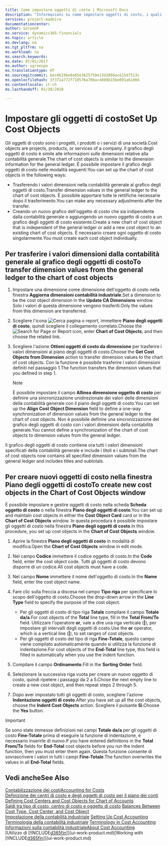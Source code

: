 ```yaml
---
title: Come impostare oggetti di costo | Microsoft Docs
description: "Informazioni su come impostare oggetti di costo, i quali sono simili alle dimensioni relative alla contabilità generale."
services: project-madeira
documentationcenter: 
author: SorenGP
ms.service: dynamics365-financials
ms.topic: article
ms.devlang: na
ms.tgt_pltfrm: na
ms.workload: na
ms.search.keywords: 
ms.date: 07/01/2017
ms.author: sgroespe
ms.translationtype: HT
ms.sourcegitcommit: bec0619be0a65e3625759e13d2866ac615d7513c
ms.openlocfilehash: 3f371a772f710576a70bac4808b15be091a61d66
ms.contentlocale: it-ch
ms.lasthandoff: 01/30/2018

---
```

# <a name="set-up-cost-objects"></a><span data-ttu-id="4641f-103">Impostare gli oggetti di costo</span><span class="sxs-lookup"><span data-stu-id="4641f-103">Set Up Cost Objects</span></span>
<span data-ttu-id="4641f-104">Gli oggetti di costo sono i progetti, i prodotti o i servizi di una società.</span><span class="sxs-lookup"><span data-stu-id="4641f-104">Cost objects are projects, products, or services of a company.</span></span> <span data-ttu-id="4641f-105">Il grafico degli oggetti di costo è simile alle informazioni sulle dimensioni relative alla contabilità generale.</span><span class="sxs-lookup"><span data-stu-id="4641f-105">The chart of cost objects is similar to the dimension information for the general ledger.</span></span> <span data-ttu-id="4641f-106">È possibile impostare il grafico degli oggetti di costo nelle modalità seguenti:</span><span class="sxs-lookup"><span data-stu-id="4641f-106">You can set up the chart of cost objects in the following ways:</span></span>  

* <span data-ttu-id="4641f-107">Trasferendo i valori dimensioni nella contabilità generale al grafico degli oggetti di costo.</span><span class="sxs-lookup"><span data-stu-id="4641f-107">Transfer dimension values in the general ledger to the chart of cost objects.</span></span> <span data-ttu-id="4641f-108">È possibile apportare tutte le rettifiche necessarie dopo il trasferimento.</span><span class="sxs-lookup"><span data-stu-id="4641f-108">You can make any necessary adjustments after the transfer.</span></span>  
* <span data-ttu-id="4641f-109">Creando un nuovo grafico dell'oggetto di costo che sia indipendente dalla contabilità generale o aggiungendo un nuovo oggetto di costo a un grafico degli oggetti di costo esistente.</span><span class="sxs-lookup"><span data-stu-id="4641f-109">Create a new chart of cost object that is independent of the general ledger or add a new cost object to an existing chart of cost objects.</span></span> <span data-ttu-id="4641f-110">È necessario creare ogni oggetto di costo singolarmente.</span><span class="sxs-lookup"><span data-stu-id="4641f-110">You must create each cost object individually.</span></span>  

## <a name="to-transfer-dimension-values-from-the-general-ledger-to-the-chart-of-cost-objects"></a><span data-ttu-id="4641f-111">Per trasferire i valori dimensioni dalla contabilità generale al grafico degli oggetti di costo</span><span class="sxs-lookup"><span data-stu-id="4641f-111">To transfer dimension values from the general ledger to the chart of cost objects</span></span>  
1.  <span data-ttu-id="4641f-112">Impostare una dimensione come dimensione dell'oggetto di costo nella finestra **Aggiorna dimensioni contabilità industriale**.</span><span class="sxs-lookup"><span data-stu-id="4641f-112">Set a dimension to be the cost object dimension in the **Update CA Dimensions** window.</span></span> <span data-ttu-id="4641f-113">Solo i valori di questa dimensione vengono trasferiti.</span><span class="sxs-lookup"><span data-stu-id="4641f-113">Only the values from this dimension are transferred.</span></span>  
2.  <span data-ttu-id="4641f-114">Scegliere l'icona ![Cerca pagina o report](media/ui-search/search_small.png "icona Cerca pagina o report"), immettere **Piano degli oggetti di costo**, quindi scegliere il collegamento correlato.</span><span class="sxs-lookup"><span data-stu-id="4641f-114">Choose the ![Search for Page or Report](media/ui-search/search_small.png "Search for Page or Report icon") icon, enter **Chart of Cost Objects**, and then choose the related link.</span></span>  
3.  <span data-ttu-id="4641f-115">Scegliere l'azione **Ottieni oggetti di costo da dimensione** per trasferire i valori dimensioni al piano degli oggetti di costo.</span><span class="sxs-lookup"><span data-stu-id="4641f-115">Choose the **Get Cost Objects from Dimension** action to transfer dimension values to the chart of cost objects.</span></span> <span data-ttu-id="4641f-116">Con la funzione è possibile trasferire i valori dimensioni definiti nel passaggio 1.</span><span class="sxs-lookup"><span data-stu-id="4641f-116">The function transfers the dimension values that you defined in step 1.</span></span>  

    > [!NOTE]  
    >  <span data-ttu-id="4641f-117">È possibile impostare il campo **Allinea dimensione oggetto di costo** per definire una sincronizzazione unidirezionale dei valori delle dimensioni della contabilità generale con il piano degli oggetti di costo.</span><span class="sxs-lookup"><span data-stu-id="4641f-117">You can set up the **Align Cost Object Dimension**  field to define a one-way synchronization of dimension values from the general ledger to the chart of cost objects.</span></span> <span data-ttu-id="4641f-118">Non è possibile definire una sincronizzazione del grafico degli oggetti di costo con i valori dimensioni della contabilità generale.</span><span class="sxs-lookup"><span data-stu-id="4641f-118">You cannot define a synchronization of the chart of cost objects to dimension values from the general ledger.</span></span>  

<span data-ttu-id="4641f-119">Il grafico degli oggetti di costo contiene ora tutti i valori dimensioni specificati della contabilità generale e include i titoli e i subtotali.</span><span class="sxs-lookup"><span data-stu-id="4641f-119">The chart of cost objects now contains all specified dimension values from the general ledger and includes titles and subtotals.</span></span>  

## <a name="to-create-new-cost-objects-in-the-chart-of-cost-objects-window"></a><span data-ttu-id="4641f-120">Per creare nuovi oggetti di costo nella finestra Piano degli oggetti di costo</span><span class="sxs-lookup"><span data-stu-id="4641f-120">To create new cost objects in the Chart of Cost Objects window</span></span>  
<span data-ttu-id="4641f-121">È possibile impostare e gestire oggetti di costo nella scheda **Scheda oggetto di costo** o nella finestra **Piano degli oggetti di costo**.</span><span class="sxs-lookup"><span data-stu-id="4641f-121">You can set up and maintain cost objects in either the **Cost Object Card** card or in the **Chart of Cost Objects** window.</span></span> <span data-ttu-id="4641f-122">In questa procedura è possibile impostare gli oggetti di costo nella finestra  **Piano degli oggetti di costo**.</span><span class="sxs-lookup"><span data-stu-id="4641f-122">In this procedure, you set up cost objects in the **Chart of Cost Objects** window.</span></span>  

1.  <span data-ttu-id="4641f-123">Aprire la finestra **Piano degli oggetti di costo** in modalità di modifica.</span><span class="sxs-lookup"><span data-stu-id="4641f-123">Open the **Chart of Cost Objects** window in edit mode.</span></span>  
2.  <span data-ttu-id="4641f-124">Nel campo  **Codice** immettere il codice oggetto di costo.</span><span class="sxs-lookup"><span data-stu-id="4641f-124">In the **Code** field, enter the cost object code.</span></span> <span data-ttu-id="4641f-125">Tutti gli oggetti di costo devono disporre di un codice.</span><span class="sxs-lookup"><span data-stu-id="4641f-125">All cost objects must have a code.</span></span>  
3.  <span data-ttu-id="4641f-126">Nel campo **Nome** immettere il nome dell'oggetto di costo.</span><span class="sxs-lookup"><span data-stu-id="4641f-126">In the **Name** field, enter the cost object name.</span></span>  
4.  <span data-ttu-id="4641f-127">Fare clic sulla freccia a discesa nel campo **Tipo riga** per specificare lo scopo dell'oggetto di costo.</span><span class="sxs-lookup"><span data-stu-id="4641f-127">Choose the drop-down arrow in the **Line Type** field to specify the purpose of the cost object.</span></span>  

    * <span data-ttu-id="4641f-128">Per gli oggetti di costo di tipo riga **Totale** compilare il campo **Totale da/a**.</span><span class="sxs-lookup"><span data-stu-id="4641f-128">For cost objects of the **Total** line type, fill in the **Total From/To** field.</span></span> <span data-ttu-id="4641f-129">Utilizzare l'operatore **or**, vale a dire una riga verticale (**&#124;**), per impostare gli intervalli degli oggetti di costo.</span><span class="sxs-lookup"><span data-stu-id="4641f-129">Use the **or** operator, which is a vertical line (**&#124;**), to set ranges of cost objects.</span></span>  
    * <span data-ttu-id="4641f-130">Per gli oggetti di costo del tipo di riga **Fine-Totale**, questo campo viene compilato automaticamente quando si utilizza la funzione di indentazione.</span><span class="sxs-lookup"><span data-stu-id="4641f-130">For cost objects of the **End-Total** line type, this field is filled in automatically when you use  the indent function.</span></span>  
5.  <span data-ttu-id="4641f-131">Compilare il campo **Ordinamento**.</span><span class="sxs-lookup"><span data-stu-id="4641f-131">Fill in the **Sorting Order** field.</span></span>  
6.  <span data-ttu-id="4641f-132">Selezionare la successiva riga vuota per creare un nuovo oggetto di costo, quindi ripetere i passaggi da 2 a 5.</span><span class="sxs-lookup"><span data-stu-id="4641f-132">Chose the next empty line to create a new cost object, and then repeat steps 2 through 5.</span></span>  
7.  <span data-ttu-id="4641f-133">Dopo aver impostato tutti gli oggetti di costo, scegliere l'azione **Indentazione oggetti di costo**.</span><span class="sxs-lookup"><span data-stu-id="4641f-133">After you have set up all the cost objects, choose the **Indent Cost Objects** action.</span></span> <span data-ttu-id="4641f-134">Scegliere il pulsante **Sì**.</span><span class="sxs-lookup"><span data-stu-id="4641f-134">Choose the **Yes** button.</span></span>  

> [!IMPORTANT]  
>  <span data-ttu-id="4641f-135">Se sono state immesse definizioni nei campi **Totale da/a** per gli oggetti di costo **Fine-Totale** prima di eseguire la funzione di indentazione, è necessario inserirle di nuovo.</span><span class="sxs-lookup"><span data-stu-id="4641f-135">If you have entered definitions in the **Total From/To** fields for **End-Total** cost objects before you run the indent function, then you must enter them again.</span></span> <span data-ttu-id="4641f-136">Questa funzione consente di sovrascrivere i valori in tutti i campi **Fine-Totale**.</span><span class="sxs-lookup"><span data-stu-id="4641f-136">The function overwrites the values in all **End-Total** fields.</span></span>  

## <a name="see-also"></a><span data-ttu-id="4641f-137">Vedi anche</span><span class="sxs-lookup"><span data-stu-id="4641f-137">See Also</span></span>  
[<span data-ttu-id="4641f-138">Contabilizzazione dei costi</span><span class="sxs-lookup"><span data-stu-id="4641f-138">Accounting for Costs</span></span>](finance-manage-cost-accounting.md)  
<span data-ttu-id="4641f-139">[Definizione dei centri di costo e degli oggetti di costo per il piano dei conti](finance-defining-cost-centers-and-cost-objects-for-chart-of-accounts.md) </span><span class="sxs-lookup"><span data-stu-id="4641f-139">[Defining Cost Centers and Cost Objects for Chart of Accounts](finance-defining-cost-centers-and-cost-objects-for-chart-of-accounts.md) </span></span>  
<span data-ttu-id="4641f-140">[Saldi tra tipo di costo, centro di costo e oggetto di costo](finance-balances-between-cost-type-cost-center-and-cost-object.md) </span><span class="sxs-lookup"><span data-stu-id="4641f-140">[Balances Between Cost Type, Cost Center, and Cost Object](finance-balances-between-cost-type-cost-center-and-cost-object.md) </span></span>  
<span data-ttu-id="4641f-141">[Impostazione della contabilità industriale](finance-set-up-cost-accounting.md) </span><span class="sxs-lookup"><span data-stu-id="4641f-141">[Setting Up Cost Accounting](finance-set-up-cost-accounting.md) </span></span>  
<span data-ttu-id="4641f-142">[Terminologia della contabilità industriale](finance-terminology-in-cost-accounting.md) </span><span class="sxs-lookup"><span data-stu-id="4641f-142">[Terminology in Cost Accounting](finance-terminology-in-cost-accounting.md) </span></span>  
[<span data-ttu-id="4641f-143">Informazioni sulla contabilità industriale</span><span class="sxs-lookup"><span data-stu-id="4641f-143">About Cost Accounting</span></span>](finance-about-cost-accounting.md)  
<span data-ttu-id="4641f-144">[Utilizzo di [!INCLUDE[d365fin](includes/d365fin_md.md)]](ui-work-product.md)</span><span class="sxs-lookup"><span data-stu-id="4641f-144">[Working with [!INCLUDE[d365fin](includes/d365fin_md.md)]](ui-work-product.md)</span></span>

